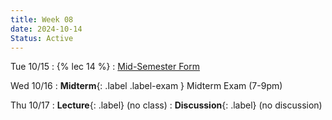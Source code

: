 ```yaml
---
title: Week 08
date: 2024-10-14
Status: Active
---
```


Tue 10/15
: {% lec 14 %}
    : [Mid-Semester Form](https://forms.gle/DDfqmMEwmsDmhNA98)

Wed 10/16
: **Midterm**{: .label .label-exam } Midterm Exam (7-9pm)

Thu 10/17
: **Lecture**{: .label} (no class)
: **Discussion**{: .label} (no discussion)

